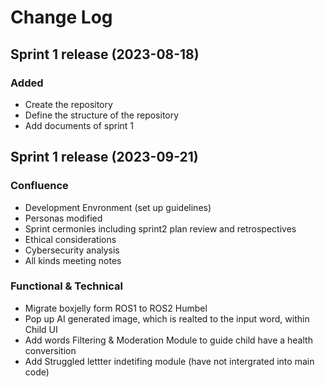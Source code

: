 
# Change Log

## Sprint 1 release (2023-08-18)
### Added
- Create the repository
- Define the structure of the repository
- Add documents of sprint 1



## Sprint 1 release (2023-09-21)
### Confluence
- Development Envronment (set up guidelines)
- Personas modified
- Sprint cermonies including sprint2 plan review and retrospectives
- Ethical considerations
- Cybersecurity analysis
- All kinds meeting notes

### Functional & Technical
- Migrate boxjelly form ROS1 to ROS2 Humbel
- Pop up AI generated image, which is realted to the input word, within Child UI
- Add words Filtering & Moderation Module to guide child have a health conversition
- Add Struggled lettter indetifing module (have not intergrated into main code)


